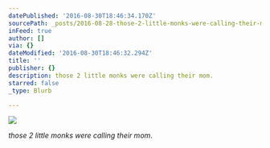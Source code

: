 ```yaml
---
datePublished: '2016-08-30T18:46:34.170Z'
sourcePath: _posts/2016-08-28-those-2-little-monks-were-calling-their-mom.md
inFeed: true
author: []
via: {}
dateModified: '2016-08-30T18:46:32.294Z'
title: ''
publisher: {}
description: those 2 little monks were calling their mom.
starred: false
_type: Blurb

---
```

![](https://the-grid-user-content.s3-us-west-2.amazonaws.com/7244f4a3-ab05-4170-9a88-53a12ffe46f0.jpg)

_those 2 little monks were calling their mom_.